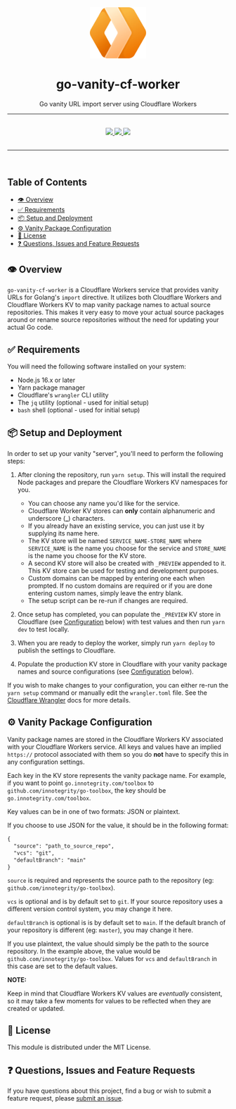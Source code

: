 <div align="center">
  <img width="128" src="./logo.png" alt="Cloudflare Workers logo" />
  <h1>go-vanity-cf-worker</h1>
  <p>Go vanity URL import server using Cloudflare Workers</p>
  <hr />
  <br />
  <a href="#">
    <img src="https://img.shields.io/badge/stability-alpha-pink?style=for-the-badge" />
  </a>
  <a href="https://en.wikipedia.org/wiki/MIT_License" target="_blank">
    <img src="https://img.shields.io/badge/license-MIT-maroon?style=for-the-badge" />
  </a>
  <a href="#">
    <img src="https://img.shields.io/badge/support-community-purple?style=for-the-badge" />
  </a>
</div>
<br />
<hr />
<br />

<!-- omit in toc -->

## Table of Contents

- [👁️ Overview](#️-overview)
- [✅ Requirements](#-requirements)
- [📦 Setup and Deployment](#-setup-and-deployment)
- [⚙️ Vanity Package Configuration](#️-vanity-package-configuration)
- [📃 License](#-license)
- [❓ Questions, Issues and Feature Requests](#-questions-issues-and-feature-requests)

## 👁️ Overview

`go-vanity-cf-worker` is a Cloudflare Workers service that provides vanity URLs for Golang's `import` directive. It utilizes both Cloudflare Workers and Cloudflare Workers KV to map vanity package names to actual source repositories. This makes it very easy to move your actual source packages around or rename source repositories without the need for updating your actual Go code.

## ✅ Requirements

You will need the following software installed on your system:

- Node.js 16.x or later
- Yarn package manager
- Cloudflare's `wrangler` CLI utility
- The `jq` utility (optional - used for initial setup)
- `bash` shell (optional - used for initial setup)

## 📦 Setup and Deployment

In order to set up your vanity "server", you'll need to perform the following steps:

1. After cloning the repository, run `yarn setup`. This will install the required Node packages and prepare the Cloudflare Workers KV namespaces for you.

   - You can choose any name you'd like for the service.
   - Cloudflare Worker KV stores can **only** contain alphanumeric and underscore (**\_**) characters.
   - If you already have an existing service, you can just use it by supplying its name here.
   - The KV store will be named `SERVICE_NAME-STORE_NAME` where `SERVICE_NAME` is the name you choose for the service and `STORE_NAME` is the name you choose for the KV store.
   - A second KV store will also be created with `_PREVIEW` appended to it. This KV store can be used for testing and development purposes.
   - Custom domains can be mapped by entering one each when prompted. If no custom domains are required or if you are done entering custom names, simply leave the entry blank.
   - The setup script can be re-run if changes are required.

2. Once setup has completed, you can populate the `_PREVIEW` KV store in Cloudflare (see [Configuration](#configuration) below) with test values and then run `yarn dev` to test locally.
3. When you are ready to deploy the worker, simply run `yarn deploy` to publish the settings to Cloudflare.
4. Populate the production KV store in Cloudflare with your vanity package names and source configurations (see [Configuration](#configuration) below).

If you wish to make changes to your configuration, you can either re-run the `yarn setup` command or manually edit the `wrangler.toml` file. See the [Cloudflare Wrangler](https://developers.cloudflare.com/workers/wrangler/configuration/) docs for more details.

## ⚙️ Vanity Package Configuration

Vanity package names are stored in the Cloudflare Workers KV associated with your Cloudflare Workers service. All keys and values have an implied `https://` protocol associated with them so you do **not** have to specify this in any configuration settings.

Each key in the KV store represents the vanity package name. For example, if you want to point `go.innotegrity.com/toolbox` to `github.com/innotegrity/go-toolbox`, the key should be `go.innotegrity.com/toolbox`.

Key values can be in one of two formats: JSON or plaintext.

If you choose to use JSON for the value, it should be in the following format:

```
{
  "source": "path_to_source_repo",
  "vcs": "git",
  "defaultBranch": "main"
}
```

`source` is required and represents the source path to the repository (eg: `github.com/innotegrity/go-toolbox`).

`vcs` is optional and is by default set to `git`. If your source repository uses a different version control system, you may change it here.

`defaultBranch` is optional is is by default set to `main`. If the default branch of your repository is different (eg: `master`), you may change it here.

If you use plaintext, the value should simply be the path to the source repository. In the example above, the value would be `github.com/innotegrity/go-toolbox`. Values for `vcs` and `defaultBranch` in this case are set to the default values.

**NOTE:**

Keep in mind that Cloudflare Workers KV values are _eventually_ consistent, so it may take a few moments for values to be reflected when they are created or updated.

## 📃 License

This module is distributed under the MIT License.

## ❓ Questions, Issues and Feature Requests

If you have questions about this project, find a bug or wish to submit a feature request, please [submit an issue](https://github.com/innotegrity/go-vanity-cf-worker/issues).
